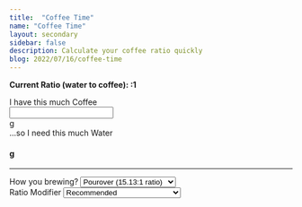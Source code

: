 ```yaml
---
title:  "Coffee Time"
name: "Coffee Time"
layout: secondary
sidebar: false
description: Calculate your coffee ratio quickly
blog: 2022/07/16/coffee-time
---
```


<div x-data="coffeeTime">
    <div class="row">
        <div class="col">
            <p><strong>Current Ratio (water to coffee): <span x-text="currentRatio"></span>:1</strong></p>
        </div>
    </div>
    <div class="row">
        <div class="col-12 mb-2">
            <label for="coffee">I have this much Coffee</label>
            <div class="input-group">
                <input name="coffee" id="coffee" type="number" pattern="\d*" class="form-control" x-model="coffee" x-on:change="updateAmts">
                <div class="input-group-append">
                    <span class="input-group-text">g</span>
                </div>
            </div>
        </div>
        <div class="col-12">
            <label for="water">...so I need this much Water</label>
            <div class="input-group">
                <h4><span x-text="water"></span>g</h4>
            </div>
        </div>
    </div>
    <hr>
    <div class="form-group">
        <label for="method">How you brewing?</label>
        <select name="method" id="method" type="number" class="form-control" x-model="currentRatio" x-on:change="setRatio">
            <option value="15.13">Pourover (15.13:1 ratio)</option>
            <option value="12">French Press (12:1 ratio)</option>
        </select>
    </div>
    <div class="form-group">
        <label for="modifiers">Ratio Modifier</label>
        <select class="form-control" name="modifiers" id="modifiers" x-on:change="modifyRatio">
            <option value="1">Recommended</option>
            <option value="1.1">Weak Coffee (10% more water)</option>
            <option value=".9">Strong Coffee (10% less water)</option>
        </select>
    </div>
<script>
      const modifiers = document.getElementById('modifiers');
      window.coffeeTime = function () {
        return {
            coffee: 0,
            water: 0,
            currentRatio: 0,
            units: 'm',
            setRatio(e) {
                this.currentRatio = e.target.value;
                this.recalcAmts();
            },
            recalcAmts(r = this.currentRatio) {
                this.water = (this.coffee * r).toFixed(0);
            },
            updateAmts(e) {
                // when one or the other changes, update it
                // first get the ratio; account for modifier
                let r = this.currentRatio * modifiers.value;
                // coffee was updated, so change water
                this.water = Math.ceil(this.coffee * r);
            },
            modifyRatio(e) {
                let ratioMod = e.target.value;
                this.recalcAmts(this.currentRatio * ratioMod);
            },
            getRatio(water, coffee) {
                return (this.water / this.coffee).toFixed(2);
            },
            getRatioString(water = this.water, coffee = this.coffee) {
                let r = this.getRatio(water, coffee)
                return `${r}:1`;
            },
            init() {
                this.water = 454.0;
                this.coffee = 30.0;
                this.currentRatio = this.getRatio(this.water, this.coffee);
            }
        }
      };
</script>